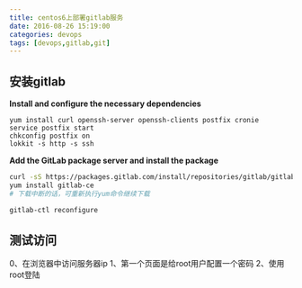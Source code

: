 ```yaml
---
title: centos6上部署gitlab服务
date: 2016-08-26 15:19:00
categories: devops
tags: [devops,gitlab,git]
---
```

## 安装gitlab
**Install and configure the necessary dependencies**
```
yum install curl openssh-server openssh-clients postfix cronie
service postfix start
chkconfig postfix on
lokkit -s http -s ssh
```

**Add the GitLab package server and install the package**
``` bash
curl -sS https://packages.gitlab.com/install/repositories/gitlab/gitlab-ce/script.rpm.sh | sudo bash
yum install gitlab-ce
# 下载中断的话，可重新执行yum命令继续下载

gitlab-ctl reconfigure
```

## 测试访问
0、在浏览器中访问服务器ip
1、第一个页面是给root用户配置一个密码
2、使用root登陆